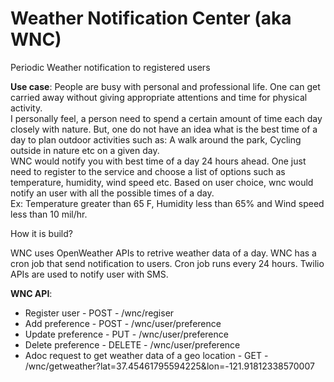 # Weather Notification Center (aka WNC)
Periodic Weather notification to registered users

**Use case**: People are busy with personal and professional life. One can get carried away without giving appropriate attentions and time for 
physical activity.</br>
I personally feel, a person need to spend a certain amount of time each day closely with nature. But, one do not have an idea what is the best 
time of a day to plan outdoor activities such as: A walk around the park, Cycling outside in nature etc on a given day.</br>
WNC would notify you with best time of a day 24 hours ahead. One just need to register to the service and choose a list of options 
such as temperature, humidity, wind speed etc. Based on user choice, wnc would notify an user with all the possible times of a day. </br>
Ex: Temperature greater than 65 F, Humidity less than 65% and Wind speed less than 10 mil/hr.</br>


How it is build?

WNC uses OpenWeather APIs to retrive weather data of a day. WNC has a cron job that send notification to users. Cron job runs every 24 hours. 
Twilio APIs are used to notify user with SMS.</br>


**WNC API**:

* Register user - POST - /wnc/regiser
* Add preference - POST - /wnc/user/preference
* Update preference - PUT - /wnc/user/preference
* Delete preference - DELETE - /wnc/user/preference
* Adoc request to get weather data of a geo location - GET - /wnc/getweather?lat=37.45461795594225&lon=-121.91812338570007